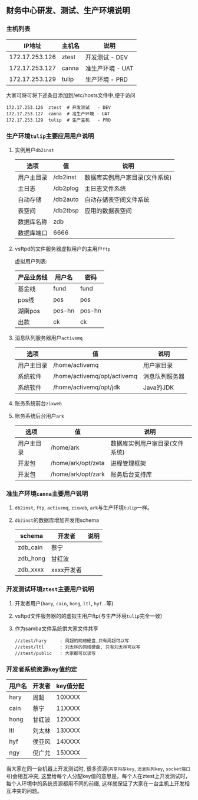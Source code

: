 ## 财务中心研发、测试、生产环境说明

###  主机列表

|   IP地址           |     主机名  | 说明            |
| ------------      | -----------| ------------    |
|   172.17.253.126  | ztest      | 开发测试   - DEV |
|   172.17.253.127  | canna      | 准生产环境 - UAT |
|   172.17.253.129  | tulip      | 生产环境   - PRD |
   
大家可将可将下述条目添加到/etc/hosts文件中,便于访问

```
172.17.253.126  ztest  # 开发测试   - DEV
172.17.253.127  canna  # 准生产环境 - UAT
172.17.253.129  tulip  # 生产主机   - PRD
```
   
### 生产环境`tulip`主要应用用户说明

1. 实例用户`db2inst`

   |   选项        |           值  | 说明 |
   | ------------ | ------------- | ------------ |
   | 用户主目录   | /db2inst      | 数据库实例用户家目录(文件系统) |
   | 主日志       | /db2plog      | 主日志文件系统 |      
   | 自动存储     | /db2auto      | 自动存储表空间文件系统 |
   | 表空间       | /db2tbsp      | 应用的数据表空间 |
   | 数据库名称   |  zdb          |  |
   | 数据库端口   |  6666         |  |
   
2. vsftpd的文件服务器虚拟用户的主用户`ftp`
    
   虚拟用户列表:
   
   |   产品业务线 | 用户名    |   密码       |
   | ------------ | --------- | ------------ |
   | 基金线       | fund      | fund         |
   | pos线        | pos       | pos          |
   | 湖南pos      | pos-hn    | pos-hn       |
   | 出款         | ck        | ck           |
   
   
3. 消息队列服务器用户`activemq`
   
   |   选项       |           值                | 说明           |
   | ------------ | --------------------------- | -------------- |
   | 用户主目录   | /home/activemq              | 用户家目录     |
   | 系统软件     | /home/activemq/opt/activemq | 消息队列服务器 |
   | 系统软件     | /home/activemq/opt/jdk      | Java的JDK      |

4. 账务系统前台`zixweb`
      
5. 账务系统后台用户`ark`
   
   |   选项       |           值         | 说明                           |
   | ------------ | -------------------- | ------------------------------ |
   | 用户主目录   | /home/ark            | 数据库实例用户家目录(文件系统) |
   | 开发包       | /home/ark/opt/zeta   | 进程管理框架                   |      
   | 开发包       | /home/ark/opt/zark   | 账务后台支持库                 |
   
### 准生产环境`canna`主要用户说明
   
1. `db2inst`, `ftp`, `activemq`, `zixweb`, `ark`与生产环境`tulip`一样。
   
2. `db2inst`的数据库增加开发用schema 
   
   |   schema     |    开发者      | 说明 |
   | ------------ | ------------- | ------------ |
   | zdb_cain     |  蔡宁          |  |
   | zdb_hong     | 甘红波         |  |      
   | zdb_xxxx     | xxxx开发者     | |
   
### 开发测试环境`ztest`主要用户说明

1. 开发者用户(`hary`, `cain`, `hong`, `ltl`, `hyf`...等)

2. vsftpd文件服务器的的虚拟主用户ftp(与生产环境`tulip`完全一致)

3. 作为samba文件系统供大家文件共享

   ```
   //ztest/hary     : 周超的网络硬盘,只有周超可以写
   //ztest/ltl      : 刘太林的网络硬盘, 只有刘太林可以写
   //ztest/public   : 大家都可以读写
   ```

### 开发者系统资源key值约定

|   用户名     |    开发者     | key值分配 |
| ------------ | ------------- | ----------|
| hary         | 周超          | 10XXXX    |
| cain         | 蔡宁          | 11XXXX    |
| hong         | 甘红波        | 12XXXX    |      
| ltl          | 刘太林        | 13XXXX    |
| hyf          | 侯亚风        | 14XXXX    |
| ngy          | 倪广允        | 15XXXX    |

当大家在同一台机器上开发测试时, 很多资源(`共享内存key`, `消息队列key`, `socket端口号`)会相互冲突,
这里给每个人分配key值的意思是，每个人在ztest上开发测试时， 每个人环境中的系统资源都用不同的前缀,
这样就保证了大家在一台主机上开发相互冲突的问题。 




